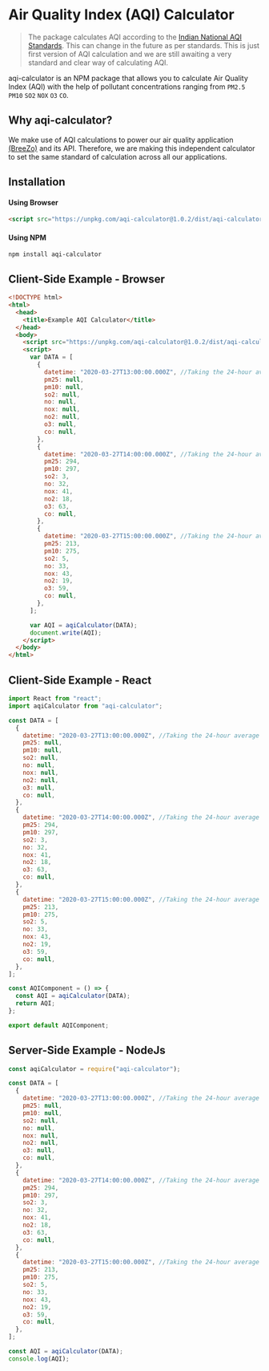 # Air Quality Index (AQI) Calculator

> The package calculates AQI according to the
> [Indian National AQI Standards](http://www.indiaenvironmentportal.org.in/files/file/Air%20Quality%20Index.pdfhttp:// " Indian National AQI Standards").
> This can change in the future as per standards. This is just first version of
> AQI calculation and we are still awaiting a very standard and clear way of
> calculating AQI.

aqi-calculator is an NPM package that allows you to calculate Air Quality Index
(AQI) with the help of pollutant concentrations ranging from `PM2.5` `PM10`
`SO2` `NOX` `O3` `CO`.

## Why aqi-calculator?

We make use of AQI calculations to power our air quality application
[(BreeZo)](https://aqi.breezo.in/ "(BreeZo)") and its API. Therefore, we are
making this independent calculator to set the same standard of calculation
across all our applications.

## Installation

#### Using Browser

```html
<script src="https://unpkg.com/aqi-calculator@1.0.2/dist/aqi-calculator.min.js"></script>
```

#### Using NPM

```shell
npm install aqi-calculator
```

## Client-Side Example - Browser

```html
<!DOCTYPE html>
<html>
  <head>
    <title>Example AQI Calculator</title>
  </head>
  <body>
    <script src="https://unpkg.com/aqi-calculator@1.0.2/dist/aqi-calculator.min.js"></script>
    <script>
      var DATA = [
        {
          datetime: "2020-03-27T13:00:00.000Z", //Taking the 24-hour average concentration  - change when you use this example
          pm25: null,
          pm10: null,
          so2: null,
          no: null,
          nox: null,
          no2: null,
          o3: null,
          co: null,
        },
        {
          datetime: "2020-03-27T14:00:00.000Z", //Taking the 24-hour average concentration  - change when you use this example
          pm25: 294,
          pm10: 297,
          so2: 3,
          no: 32,
          nox: 41,
          no2: 18,
          o3: 63,
          co: null,
        },
        {
          datetime: "2020-03-27T15:00:00.000Z", //Taking the 24-hour average concentration  - change when you use this example
          pm25: 213,
          pm10: 275,
          so2: 5,
          no: 33,
          nox: 43,
          no2: 19,
          o3: 59,
          co: null,
        },
      ];

      var AQI = aqiCalculator(DATA);
      document.write(AQI);
    </script>
  </body>
</html>
```

## Client-Side Example - React

```javascript
import React from "react";
import aqiCalculator from "aqi-calculator";

const DATA = [
  {
    datetime: "2020-03-27T13:00:00.000Z", //Taking the 24-hour average concentration  - change when you use this example
    pm25: null,
    pm10: null,
    so2: null,
    no: null,
    nox: null,
    no2: null,
    o3: null,
    co: null,
  },
  {
    datetime: "2020-03-27T14:00:00.000Z", //Taking the 24-hour average concentration  - change when you use this example
    pm25: 294,
    pm10: 297,
    so2: 3,
    no: 32,
    nox: 41,
    no2: 18,
    o3: 63,
    co: null,
  },
  {
    datetime: "2020-03-27T15:00:00.000Z", //Taking the 24-hour average concentration  - change when you use this example
    pm25: 213,
    pm10: 275,
    so2: 5,
    no: 33,
    nox: 43,
    no2: 19,
    o3: 59,
    co: null,
  },
];

const AQIComponent = () => {
  const AQI = aqiCalculator(DATA);
  return AQI;
};

export default AQIComponent;
```

## Server-Side Example - NodeJs

```javascript
const aqiCalculator = require("aqi-calculator");

const DATA = [
  {
    datetime: "2020-03-27T13:00:00.000Z", //Taking the 24-hour average concentration  - change when you use this example
    pm25: null,
    pm10: null,
    so2: null,
    no: null,
    nox: null,
    no2: null,
    o3: null,
    co: null,
  },
  {
    datetime: "2020-03-27T14:00:00.000Z", //Taking the 24-hour average concentration  - change when you use this example
    pm25: 294,
    pm10: 297,
    so2: 3,
    no: 32,
    nox: 41,
    no2: 18,
    o3: 63,
    co: null,
  },
  {
    datetime: "2020-03-27T15:00:00.000Z", //Taking the 24-hour average concentration  - change when you use this example
    pm25: 213,
    pm10: 275,
    so2: 5,
    no: 33,
    nox: 43,
    no2: 19,
    o3: 59,
    co: null,
  },
];

const AQI = aqiCalculator(DATA);
console.log(AQI);
```
